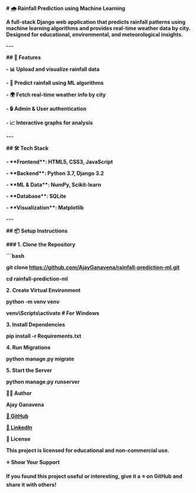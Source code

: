 **# 🌧️ Rainfall Prediction using Machine Learning**



**A full-stack Django web application that predicts rainfall patterns using machine learning algorithms and provides real-time weather data by city. Designed for educational, environmental, and meteorological insights.**



**---**



**## 🚀 Features**



**- 📊 Upload and visualize rainfall data**

**- 🧠 Predict rainfall using ML algorithms**

**- 🌍 Fetch real-time weather info by city**

**- 🔒 Admin \& User authentication**

**- 📈 Interactive graphs for analysis**



**---**



**## 🛠️ Tech Stack**



**- \*\*Frontend\*\*: HTML5, CSS3, JavaScript**

**- \*\*Backend\*\*: Python 3.7, Django 3.2**

**- \*\*ML \& Data\*\*: NumPy, Scikit-learn**

**- \*\*Database\*\*: SQLite**

**- \*\*Visualization\*\*: Matplotlib**



**---**



**## 📦 Setup Instructions**



**### 1. Clone the Repository**

**```bash**

**git clone https://github.com/AjayGanavena/rainfall-prediction-ml.git**

**cd rainfall-prediction-ml**



**2. Create Virtual Environment**

**python -m venv venv**

**venv\\Scripts\\activate  # For Windows**



**3. Install Dependencies**

**pip install -r Requirements.txt**



**4. Run Migrations**

**python manage.py migrate**



**5. Start the Server**

**python manage.py runserver**





**🙋‍♂️ Author**

**Ajay Ganavena**

 [**🔗 GitHub**](https://github.com/AjayGanavena)

 [**💼 LinkedIn**](https://www.linkedin.com/in/ajay-ganavena/)



**📄 License**

**This project is licensed for educational and non-commercial use.**





**⭐️ Show Your Support**

**If you found this project useful or interesting, give it a ⭐️ on GitHub and share it with others!**













